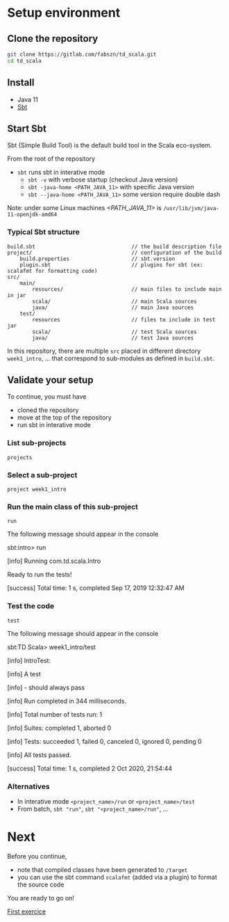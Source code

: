 # Setup environment

## Clone the repository
```bash
git clone https://gitlab.com/fabszn/td_scala.git
cd td_scala
```

## Install
-  Java 11
- [Sbt](https://www.scala-sbt.org/1.x/docs/Setup.html)

## Start Sbt

Sbt (Simple Build Tool) is the default build tool in the Scala eco-system.

From the root of the repository

- `sbt` runs sbt in interative mode
    - `sbt -v` with verbose startup (checkout Java version)
    - `sbt -java-home <PATH_JAVA_11>` with specific Java version
    - `sbt --java-home <PATH_JAVA_11>` some version require double dash

Note: under some Linux machines *<PATH_JAVA_11>* is `/usr/lib/jvm/java-11-openjdk-amd64`

### Typical Sbt structure
    build.sbt                               // the build description file
    project/                                // configuration of the build
        build.properties                    // sbt.version
        plugin.sbt                          // plugins for sbt (ex: scalafmt for formatting code)
    src/
        main/
            resources/                      // main files to include main in jar
            scala/                          // main Scala sources
            java/                           // main Java sources
        test/
            resources                       // files to include in test jar
            scala/                          // test Scala sources
            java/                           // test Java sources

In this repository, there are multiple `src` placed in different directory `week1_intro`, ... that correspond to sub-modules as defined in `build.sbt`.

## Validate your setup

To continue, you must have
- cloned the repository
- move at the top of the repository
- run sbt in interative mode

### List sub-projects
```
projects
```

### Select a sub-project
```
project week1_intro
```

### Run the main class of this sub-project
```
run
```

The following message should appear in the console
>>>
sbt:intro> run

[info] Running com.td.scala.Intro

Ready to run the tests!

[success] Total time: 1 s, completed Sep 17, 2019 12:32:47 AM
>>>

### Test the code
```
test
```

The following message should appear in the console
>>>
sbt:TD Scala> week1_intro/test

[info] IntroTest:

[info] A test

[info] - should always pass

[info] Run completed in 344 milliseconds.

[info] Total number of tests run: 1

[info] Suites: completed 1, aborted 0

[info] Tests: succeeded 1, failed 0, canceled 0, ignored 0, pending 0

[info] All tests passed.

[success] Total time: 1 s, completed 2 Oct 2020, 21:54:44
>>>

### Alternatives
- In interative mode `<project_name>/run` or `<project_name>/test`
- From batch, `sbt "run"`, `sbt "<project_name>/run"`, ...


# Next

Before you continue,
- note that compiled classes have been generated to `/target`
- you can use the sbt command `scalafmt` (added via a plugin) to format the source code

You are ready to go on!

[First exercice](../../../../../../../../01_Classes/README.md)
